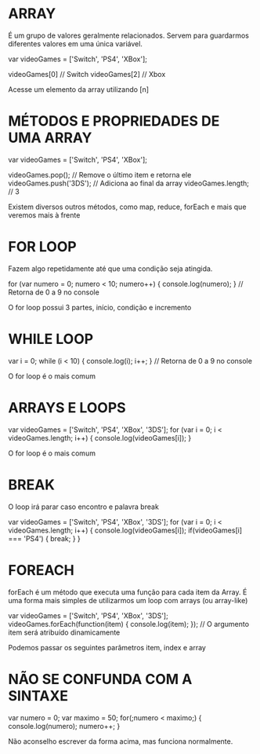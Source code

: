 # ARRAY
É um grupo de valores geralmente relacionados. Servem para guardarmos diferentes valores em uma única variável.

var videoGames = ['Switch', 'PS4', 'XBox'];

videoGames[0] // Switch
videoGames[2] // Xbox

Acesse um elemento da array utilizando [n]

# MÉTODOS E PROPRIEDADES DE UMA ARRAY
var videoGames = ['Switch', 'PS4', 'XBox'];

videoGames.pop(); // Remove o último item e retorna ele
videoGames.push('3DS'); // Adiciona ao final da array
videoGames.length; // 3

Existem diversos outros métodos, como map, reduce, forEach e mais que veremos mais à frente

# FOR LOOP
Fazem algo repetidamente até que uma condição seja atingida.

for (var numero = 0; numero < 10; numero++) {
  console.log(numero);
}
// Retorna de 0 a 9 no console

O for loop possui 3 partes, início, condição e incremento

# WHILE LOOP
var i = 0;
while (i < 10) {
  console.log(i);
  i++;
}
// Retorna de 0 a 9 no console

O for loop é o mais comum

# ARRAYS E LOOPS
var videoGames = ['Switch', 'PS4', 'XBox', '3DS'];
for (var i = 0; i < videoGames.length; i++) {
  console.log(videoGames[i]);
}

O for loop é o mais comum

# BREAK
O loop irá parar caso encontro e palavra break

var videoGames = ['Switch', 'PS4', 'XBox', '3DS'];
for (var i = 0; i < videoGames.length; i++) {
  console.log(videoGames[i]);
  if(videoGames[i] === 'PS4') {
    break;
  }
}

# FOREACH
forEach é um método que executa uma função para cada item da Array. É uma forma mais simples de utilizarmos um loop com arrays (ou array-like)

var videoGames = ['Switch', 'PS4', 'XBox', '3DS'];
videoGames.forEach(function(item) {
  console.log(item);
});
// O argumento item será atribuído dinamicamente

Podemos passar os seguintes parâmetros item, index e array

# NÃO SE CONFUNDA COM A SINTAXE
var numero = 0;
var maximo = 50;
for(;numero < maximo;) {
  console.log(numero);
  numero++;
}

Não aconselho escrever da forma acima, mas funciona normalmente.